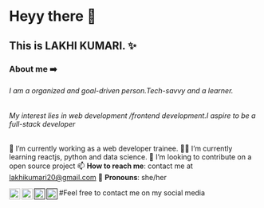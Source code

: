# Heyy there 👋

##  This is LAKHI KUMARI. ✨


  ### About me ➡️ 
###### I am a organized and goal-driven person.Tech-savvy and a learner.
###### My interest lies in web development /frontend development.I aspire to be a full-stack developer




 🏢 I’m currently working  as a web developer trainee.
 🧑‍🎓 I’m currently learning  reactjs, python and data science.
 👯 I’m looking to contribute  on  a open source project
 📫 **How to reach me**: contact me at [lakhikumari20@gmail.com](lakhikumari20@gmail.com)
👧 **Pronouns**: she/her
 
 
 
 
 #Feel free to contact me on my social media
 [<img align="left" alt="" width="22px" src="https://cdn.jsdelivr.net/npm/simple-icons@v3/icons/linkedin.svg" />](https://www.linkedin.com/in/lakhi-kumari/)
 [<img align="left" alt="" width="22px" src="https://cdn.jsdelivr.net/npm/simple-icons@v3/icons/twitter.svg" />](https://twitter.com/the_lakkhi)
 [<img align="left" alt="" width="22px" src="https://cdn.jsdelivr.net/npm/simple-icons@v3/icons/instagram.svg" />]()
 [<img align="left" alt="" width="22px" src="https://cdn.jsdelivr.net/npm/simple-icons@v3/icons/facebook.svg" />]()
 
 
 
 
 




	
 
